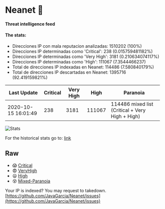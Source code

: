 # Neanet :hocho:
#### Threat intelligence feed
#### The stats:

- Direcciones IP con mala reputacion analizadas: 1510202 (100%)
- Direcciones IP determinadas como 'Critical':  238 (0.015759481182%)
- Direcciones IP determinadas como 'Very High':  3181 (0.210634074117%)
- Direcciones IP determinadas como 'High':  111067 (7.3544466237)
- Total de direcciones IP indexadas en Neanet:  114486 (7.580840179%)
- Total de direcciones IP descartadas en Neanet:  1395716 (92.419159821%)

| Last Update | Critical | Very High | High | Paranoia |
| --- | --- | --- | --- | --- |
| 2020-10-15 16:01:49 | 238 | 3181 | 111067 | 114486 mixed list (Critical + Very High + High)|

![Stats](https://docs.google.com/spreadsheets/d/e/2PACX-1vSnaNMIXVabIpDJjufMlzH7poXnshF3mgd8Is1g9ytUEzVsP5my4Trn8f-xkoLLQ38xpL3HtmUexLo6/pubchart?oid=501124687&format=image)

For the historical stats go to: [link](/stats.csv)
## Raw
- :scream: [Critical](https://raw.githubusercontent.com/JavaGarcia/Neanet/master/blacklists/neanet_critical.txt)
- :fearful: [VeryHigh](https://raw.githubusercontent.com/JavaGarcia/Neanet/master/blacklists/neanet_veryHigh.txtt)
- :frowning: [High](https://raw.githubusercontent.com/JavaGarcia/Neanet/master/blacklists/neanet_high.txt)
- :dizzy_face: [Mixed-Paranoia](https://raw.githubusercontent.com/JavaGarcia/Neanet/master/blacklists/neanet_all.txt)


Your IP is indexed? You may request to takedown. [https://github.com/JavaGarcia/Neanet/issues](https://github.com/JavaGarcia/Neanet/issues)



















































































































































































































































































































































































































































































































































































































































































































































































































































































































































































































































































































































































































































































































































































































































































